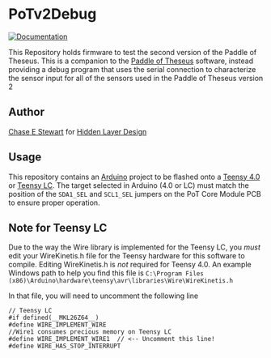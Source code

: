 # PoTv2Debug
[![Documentation](https://github.com/adafruit/ci-arduino/blob/master/assets/doxygen_badge.svg)](https://chasestewart.github.io/PoTv2Debug/)


This Repository holds firmware to test the second version of the Paddle of Theseus. This is a companion to the [Paddle of Theseus](https://github.com/ChaseStewart/Paddle-of-Theseus) software, instead providing a debug program that uses the serial connection to characterize the sensor input for all of the sensors used in the Paddle of Theseus version 2

## Author
[Chase E Stewart](https://chasestewart.co) for [Hidden Layer Design](https://hiddenlayerdesign.com)

## Usage
This repository contains an [Arduino](https://www.arduino.cc/) project to be flashed onto a [Teensy 4.0](https://www.pjrc.com/store/teensy40.html) or [Teensy LC](https://www.pjrc.com/teensy/teensyLC.html). The target selected in Arduino (4.0 or LC) must match the position of the `SDA1_SEL` and `SCL1_SEL` jumpers on the PoT Core Module PCB to ensure proper operation.

## Note for Teensy LC 
Due to the way the Wire library is implemented for the Teensy LC, you *must* edit your WireKinetis.h file for the Teensy hardware for this software to compile. Editing WireKinetis.h is *not* required for Teensy 4.0. An example Windows path to help you find this file is `C:\Program Files (x86)\Arduino\hardware\teensy\avr\libraries\Wire\WireKinetis.h`

In that file, you will need to uncomment the following line
```
// Teensy LC
#if defined(__MKL26Z64__)
#define WIRE_IMPLEMENT_WIRE
//Wire1 consumes precious memory on Teensy LC
#define WIRE_IMPLEMENT_WIRE1  // <-- Uncomment this line!
#define WIRE_HAS_STOP_INTERRUPT
```
